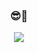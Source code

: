 

<h3 align="center">😎👋</h3>
<p align="center">
  <a href="https://devseong.tistory.com">
  <img src="https://img.shields.io/badge/TechBlog-%EB%8E%81%EC%84%B1-green"/>
</p>



<!--
**zi-seong/zi-seong** is a ✨ _special_ ✨ repository because its `README.md` (this file) appears on your GitHub profile.

Here are some ideas to get you started:

- 🔭 I’m currently working on ...
- 🌱 I’m currently learning ...
- 👯 I’m looking to collaborate on ...
- 🤔 I’m looking for help with ...
- 💬 Ask me about ...
- 📫 How to reach me: ...
- 😄 Pronouns: ...
- ⚡ Fun fact: ...
-->
